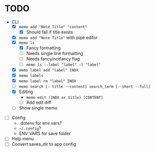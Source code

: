 # TODO

- CLI
  - [x] `memo add "Note Title" "content"`
    - [x] Should fail if title exists
  - [x] `memo add "Note Title"` with pipe editor
  - [x] `memo ls`
    - [x] Fancy formatting
    - [ ] Needs single line formatting
    - [ ] Needs fancy/notfancy flag
    - [ ] `memo ls --label "label" -l "label"`
  - [x] `memo label add "label" INDX`
  - [x] `memo labels`
  - [x] `memo label rm "label" INDX`
  - [ ] `memo search [--title --content] search_term [--short --full]`
  - [x] Editing
    -  `memo edit (INDX or title) [CONTENT]`
    - [ ] Add edit diff
  - [ ] Show single memo
- [ ] Config
    - .dotenv for env vars?
    - `~/.config`?
    - ENV VARS for save folder
- [ ] Help menu
- [ ] Convert saves_dir to app config
